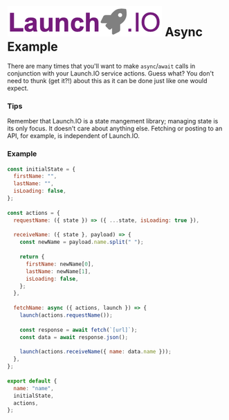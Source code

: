 # ![Launch.IO Logo](../../logo/logo-small.png) Async Example

There are many times that you'll want to make `async`/`await` calls in conjunction with your Launch.IO service actions. Guess what? You don't need to thunk (get it?!) about this as it can be done just like one would expect.

### Tips

Remember that Launch.IO is a state mangement library; managing state is its only focus. It doesn't care about anything else. Fetching or posting to an API, for example, is independent of Launch.IO.

### Example

```javascript
const initialState = {
  firstName: "",
  lastName: "",
  isLoading: false,
};

const actions = {
  requestName: ({ state }) => ({ ...state, isLoading: true }),

  receiveName: ({ state }, payload) => {
    const newName = payload.name.split(" ");

    return {
      firstName: newName[0],
      lastName: newName[1],
      isLoading: false,
    };
  },

  fetchName: async ({ actions, launch }) => {
    launch(actions.requestName());

    const response = await fetch(`[url]`);
    const data = await response.json();

    launch(actions.receiveName({ name: data.name }));
  },
};

export default {
  name: "name",
  initialState,
  actions,
};
```
